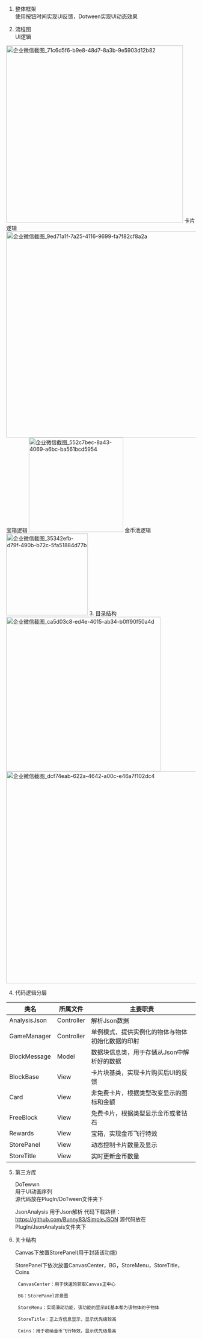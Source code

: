 1. 整体框架 <br>
  使用按钮时间实现UI反馈，Dotween实现UI动态效果
  
2. 流程图<br>
  UI逻辑
  <img width="470" alt="企业微信截图_71c6d5f6-b9e8-48d7-8a3b-9e5903d12b82" src="https://user-images.githubusercontent.com/93114635/140480933-dc5c68ba-3f01-4fab-a0b2-00dee7feed49.png">
  卡片逻辑
  <img width="547" alt="企业微信截图_9ed71a1f-7a25-4116-9699-fa7f82cf8a2a" src="https://user-images.githubusercontent.com/93114635/140481004-cfe219e4-61a9-435a-80a0-fbba31ae8e7a.png">
  宝箱逻辑
  <img width="251" alt="企业微信截图_552c7bec-8a43-4069-a6bc-ba561bcd5954" src="https://user-images.githubusercontent.com/93114635/140481074-87f30393-bf86-4a80-970f-3e9c3dc5ef65.png">
  金币池逻辑
  <img width="217" alt="企业微信截图_35342efb-d79f-490b-b72c-5fa51884d77b" src="https://user-images.githubusercontent.com/93114635/140481109-3d2cc955-cc34-4733-89e7-0466acbd0aa9.png">
3. 目录结构

<img width="410" alt="企业微信截图_ca5d03c8-ed4e-4015-ab34-b0ff90f50a4d" src="https://user-images.githubusercontent.com/93114635/140481283-659e8a1c-31ad-4720-b5fc-a7303962bddc.png">
<img width="563" alt="企业微信截图_dcf74eab-622a-4642-a00c-e46a7f102dc4" src="https://user-images.githubusercontent.com/93114635/140481287-0d8e389a-ca41-4e18-a632-273d2ec95130.png">

4. 代码逻辑分层

| 类名 | 所属文件 | 主要职责 |
|-----|---------|--------|
| AnalysisJson | Controller | 解析Json数据 |
|GameManager | Controller | 单例模式，提供实例化的物体与物体初始化数据的印射 |
| BlockMessage | Model | 数据块信息类，用于存储从Json中解析好的数据 |
| BlockBase | View | 卡片块基类，实现卡片购买后UI的反馈 |
| Card | View | 非免费卡片，根据类型改变显示的图标和金额 |
| FreeBlock | View | 免费卡片，根据类型显示金币或者钻石 |
| Rewards | View | 宝箱，实现金币飞行特效 |
| StorePanel | View | 动态控制卡片数量及显示 |
| StoreTitle | View | 实时更新金币数量 |

5. 第三方库<br>

    DoTewwn<br>
    用于UI动画序列<br>
    源代码放在PlugIn/DoTween文件夹下<br>
    
    JsonAnalysis
    用于Json解析
    代码下载路径： https://github.com/Bunny83/SimpleJSON
    源代码放在PlugIn/JsonAnalysis文件夹下
    
6. 关卡结构<br>

    Canvas下放置StorePanel(用于封装该功能)
    
    StorePanel下依次放置CanvasCenter，BG，StoreMenu，StoreTitle，Coins
        
        CanvasCenter：用于快速的获取Canvas正中心
        
        BG：StorePanel背景图
        
        StoreMenu：实现滑动功能，该功能的显示UI基本都为该物体的子物体
        
        StoreTitle：正上方信息显示，显示优先级较高
        
        Coins：用于收纳金币飞行特效，显示优先级最高
